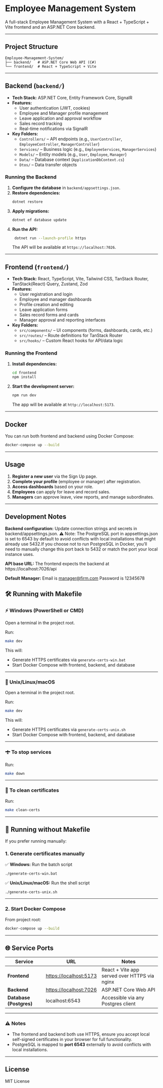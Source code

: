 # Employee Management System

A full-stack Employee Management System with a React + TypeScript + Vite frontend and an ASP.NET Core backend.

---

## Project Structure

```
Employee-Management-System/
├── backend/   # ASP.NET Core Web API (C#)
└── frontend/  # React + TypeScript + Vite
```

---

## Backend (`backend/`)

- **Tech Stack:** ASP.NET Core, Entity Framework Core, SignalR
- **Features:**
  - User authentication (JWT, cookies)
  - Employee and Manager profile management
  - Leave application and approval workflow
  - Sales record tracking
  - Real-time notifications via SignalR
- **Key Folders:**
  - `Controllers/` – API endpoints (e.g., `UserController`, `EmployeeController`, `ManagerController`)
  - `Services/` – Business logic (e.g., `EmployeeServices`, `ManagerServices`)
  - `Models/` – Entity models (e.g., `User`, `Employee`, `Manager`)
  - `Data/` – Database context (`ApplicationDbContext.cs`)
  - `Dtos/` – Data transfer objects

### Running the Backend

1. **Configure the database** in `backend/appsettings.json`.
2. **Restore dependencies:**
   ```sh
   dotnet restore
   ```
3. **Apply migrations:**
   ```sh
   dotnet ef database update
   ```
4. **Run the API:**
   ```sh
    dotnet run --launch-profile https
   ```
   The API will be available at `https://localhost:7026`.

---

## Frontend (`frontend/`)

- **Tech Stack:** React, TypeScript, Vite, Tailwind CSS, TanStack Router, TanStack(React) Query, Zustand, Zod
- **Features:**
  - User registration and login
  - Employee and manager dashboards
  - Profile creation and editing
  - Leave application forms
  - Sales record forms and cards
  - Manager approval and reporting interfaces
- **Key Folders:**
  - `src/components/` – UI components (forms, dashboards, cards, etc.)
  - `src/routes/` – Route definitions for TanStack Router
  - `src/hooks/` – Custom React hooks for API/data logic

### Running the Frontend

1. **Install dependencies:**
   ```sh
   cd frontend
   npm install
   ```
2. **Start the development server:**
   ```sh
   npm run dev
   ```
   The app will be available at `http://localhost:5173`.

---

## Docker

You can run both frontend and backend using Docker Compose:

```sh
docker-compose up --build
```

---

## Usage

1. **Register a new user** via the Sign Up page.
2. **Complete your profile** (employee or manager) after registration.
3. **Access dashboards** based on your role.
4. **Employees** can apply for leave and record sales.
5. **Managers** can approve leave, view reports, and manage subordinates.

---

## Development Notes

**Backend configuration:** Update connection strings and secrets in backend/appsettings.json. ⚠️ Note: The PostgreSQL port in appsettings.json is set to 6543 by default to avoid conflicts with local installations that might already use 5432.If you choose not to run PostgreSQL in Docker, you’ll need to manually change this port back to 5432 or match the port your local instance uses.

**API base URL:** The frontend expects the backend at https://localhost:7026/api

**Default Manager:** Email is manager@firm.com Password is 12345678

## 🛠️ Running with Makefile

### ⚡ Windows (PowerShell or CMD)

Open a terminal in the project root.

Run:

```sh
make dev
```

This will:

* Generate HTTPS certificates via `generate-certs-win.bat`
* Start Docker Compose with frontend, backend, and database

---

### 🐗 Unix/Linux/macOS

Open a terminal in the project root.

Run:

```sh
make dev
```

This will:

* Generate HTTPS certificates via `generate-certs-unix.sh`
* Start Docker Compose with frontend, backend, and database

---

### 🛨️ To stop services

Run:

```sh
make down
```

---

### 🧹 To clean certificates

Run:

```sh
make clean-certs
```

---

## 🚀 Running without Makefile

If you prefer running manually:

### 1. Generate certificates manually

✅ **Windows:** Run the batch script

```sh
./generate-certs-win.bat
```

✅ **Unix/Linux/macOS:** Run the shell script

```sh
./generate-certs-unix.sh
```

---

### 2. Start Docker Compose

From project root:

```sh
docker-compose up --build
```

---

## 🌐 Service Ports

| Service                 | URL                                              | Notes                                        |
| ----------------------- | ------------------------------------------------ | -------------------------------------------- |
| **Frontend**            | [https://localhost:5173](https://localhost:5173) | React + Vite app served over HTTPS via nginx |
| **Backend**             | [https://localhost:7026](https://localhost:7026) | ASP.NET Core Web API                         |
| **Database (Postgres)** | localhost:6543                                   | Accessible via any Postgres client           |

---

### ⚠️ Notes

* The frontend and backend both use HTTPS, ensure you accept local self-signed certificates in your browser for full functionality.
* PostgreSQL is mapped to **port 6543** externally to avoid conflicts with local installations.

---

## License

MIT License
